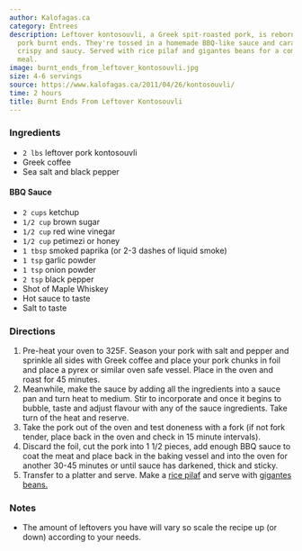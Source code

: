 ```yaml
---
author: Kalofagas.ca
category: Entrees
description: Leftover kontosouvli, a Greek spit-roasted pork, is reborn as these incredible
  pork burnt ends. They're tossed in a homemade BBQ-like sauce and caramelized until
  crispy and saucy. Served with rice pilaf and gigantes beans for a comforting second
  meal.
image: burnt_ends_from_leftover_kontosouvli.jpg
size: 4-6 servings
source: https://www.kalofagas.ca/2011/04/26/kontosouvli/
time: 2 hours
title: Burnt Ends From Leftover Kontosouvli
---
```


### Ingredients

* `2 lbs` leftover pork kontosouvli
* Greek coffee
* Sea salt and black pepper

#### BBQ Sauce

* `2 cups` ketchup
* `1/2 cup` brown sugar
* `1/2 cup` red wine vinegar
* `1/2 cup` petimezi or honey
* `1 tbsp` smoked paprika (or 2-3 dashes of liquid smoke)
* `1 tsp` garlic powder
* `1 tsp` onion powder
* `2 tsp` black pepper
* Shot of Maple Whiskey
* Hot sauce to taste
* Salt to taste

### Directions

1. Pre-heat your oven to 325F. Season your pork with salt and pepper and sprinkle all sides with Greek coffee and place your pork chunks in foil and place a pyrex or similar oven safe vessel. Place in the oven and roast for 45 minutes.
2. Meanwhile, make the sauce by adding all the ingredients into a sauce pan and turn heat to medium. Stir to incorporate and once it begins to bubble, taste and adjust flavour with any of the sauce ingredients. Take turn of the heat and reserve.
3. Take the pork out of the oven and test doneness with a fork (if not fork tender, place back in the oven and check in 15 minute intervals).
4. Discard the foil, cut the pork into 1 1/2 pieces, add enough BBQ sauce to coat the meat and place back in the baking vessel and into the oven for another 30-45 minutes or until sauce has darkened, thick and sticky.
5. Transfer to a platter and serve. Make a [rice pilaf](https://www.kalofagas.ca/2020/07/01/stovetop-rice/) and serve with [gigantes beans.](https://www.kalofagas.ca/2010/05/11/gigantes-sto-fourno-%ce%b3%ce%af%ce%b3%ce%b1%ce%bd%cf%84%ce%b5%cf%82-%cf%83%cf%84%ce%bf-%cf%86%ce%bf%cf%8d%cf%81%ce%bd%ce%bf/)

### Notes

- The amount of leftovers you have will vary so scale the recipe up (or down) according to your needs.